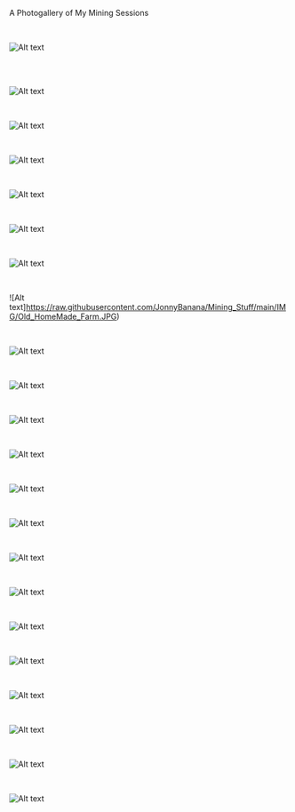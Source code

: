 A Photogallery of My Mining Sessions
  

</BR>

![Alt text](https://github.com/JonnyBanana/Mining_Stuff/blob/main/Futurebit_Apollo_LTC_Miner/APOLLO_LTC.jpg)

</BR>

</BR>

![Alt text](https://raw.githubusercontent.com/JonnyBanana/Mining_Stuff/main/IMG/Apollo_Miner.jpg)

</BR>

![Alt text](https://raw.githubusercontent.com/JonnyBanana/Mining_Stuff/main/IMG/First_Litle_Fram.jpg)

</BR>

![Alt text](https://raw.githubusercontent.com/JonnyBanana/Mining_Stuff/main/IMG/HomeMade_Farm.JPG)

</BR>

![Alt text](https://raw.githubusercontent.com/JonnyBanana/Mining_Stuff/main/IMG/Futurebit%20Apollo.jpg)

</BR>

![Alt text](https://raw.githubusercontent.com/JonnyBanana/Mining_Stuff/main/IMG/MII.jpg)

</BR>

![Alt text](https://raw.githubusercontent.com/JonnyBanana/Mining_Stuff/main/IMG/Bitmain_Miner_Tool.jpg)

</BR>

![Alt text]https://raw.githubusercontent.com/JonnyBanana/Mining_Stuff/main/IMG/Old_HomeMade_Farm.JPG)

</BR>

![Alt text](https://raw.githubusercontent.com/JonnyBanana/Mining_Stuff/main/IMG/Pi_LCD_Average.JPG)

</BR>

![Alt text](https://raw.githubusercontent.com/JonnyBanana/Mining_Stuff/main/IMG/m2.jpg)

</BR>

![Alt text](https://raw.githubusercontent.com/JonnyBanana/Mining_Stuff/main/IMG/Pi_Rock_Miners.JPG)

</BR>

![Alt text](https://raw.githubusercontent.com/JonnyBanana/Mining_Stuff/main/IMG/m-os.jpg)

</BR>

![Alt text](https://raw.githubusercontent.com/JonnyBanana/Mining_Stuff/main/IMG/ASIC_Erupter.jpg)

</BR>

![Alt text](https://raw.githubusercontent.com/JonnyBanana/Mining_Stuff/main/IMG/Apollo_Miner.jpg)

</BR>

![Alt text](https://raw.githubusercontent.com/JonnyBanana/Mining_Stuff/main/IMG/g-seed.jpg)

</BR>

![Alt text](https://raw.githubusercontent.com/JonnyBanana/Mining_Stuff/main/IMG/Coinhive_Silent_Cryptojacker.png)

</BR>

![Alt text](https://raw.githubusercontent.com/JonnyBanana/Mining_Stuff/main/IMG/Apollo-Miner.jpg)

</BR>

![Alt text](https://raw.githubusercontent.com/JonnyBanana/Mining_Stuff/main/IMG/s3.jpg)

</BR>

![Alt text](https://raw.githubusercontent.com/JonnyBanana/Mining_Stuff/main/IMG/Moonlander2.jpg)

</BR>

![Alt text](https://raw.githubusercontent.com/JonnyBanana/Mining_Stuff/main/IMG/ant_s3.jpg)

</BR>

![Alt text](https://raw.githubusercontent.com/JonnyBanana/Mining_Stuff/main/IMG/block_erupter.jpg)

</BR>

![Alt text](https://raw.githubusercontent.com/JonnyBanana/Mining_Stuff/main/IMG/moon2.jpg)

</BR>





